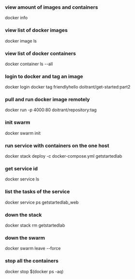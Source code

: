 [tags]: <> (docker)

### view amount of images and containers
docker info

### view list of docker images
docker image ls

### view list of docker containers
docker container ls --all

### login to docker and tag an image
docker login
docker tag friendlyhello doitrant/get-started:part2

### pull and run docker image remotely
docker run -p 4000:80 doitrant/repository:tag

### init swarm
docker swarm init

### run service with containers on the one host
docker stack deploy -c docker-compose.yml getstartedlab

### get service id
docker service ls

### list the tasks of the service
docker service ps getstartedlab_web

### down the stack
docker stack rm getstartedlab

### down the swarm
docker swarm leave --force

### stop all the containers
docker stop $(docker ps -aq)

[tags-end]: <>